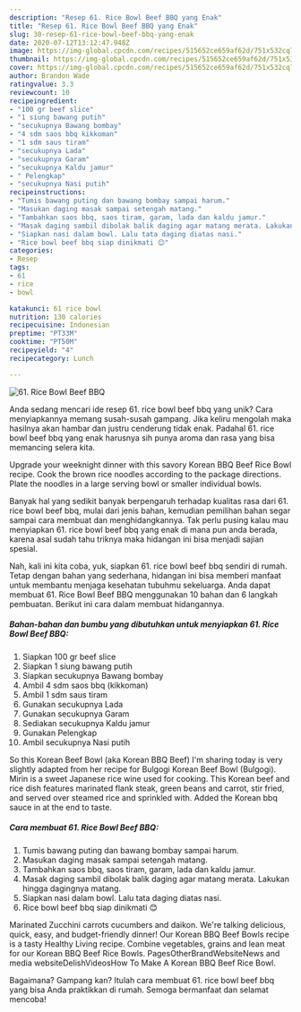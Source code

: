 ```yaml
---
description: "Resep 61. Rice Bowl Beef BBQ yang Enak"
title: "Resep 61. Rice Bowl Beef BBQ yang Enak"
slug: 30-resep-61-rice-bowl-beef-bbq-yang-enak
date: 2020-07-12T13:12:47.948Z
image: https://img-global.cpcdn.com/recipes/515652ce659af62d/751x532cq70/61-rice-bowl-beef-bbq-foto-resep-utama.jpg
thumbnail: https://img-global.cpcdn.com/recipes/515652ce659af62d/751x532cq70/61-rice-bowl-beef-bbq-foto-resep-utama.jpg
cover: https://img-global.cpcdn.com/recipes/515652ce659af62d/751x532cq70/61-rice-bowl-beef-bbq-foto-resep-utama.jpg
author: Brandon Wade
ratingvalue: 3.3
reviewcount: 10
recipeingredient:
- "100 gr beef slice"
- "1 siung bawang putih"
- "secukupnya Bawang bombay"
- "4 sdm saos bbq kikkoman"
- "1 sdm saus tiram"
- "secukupnya Lada"
- "secukupnya Garam"
- "secukupnya Kaldu jamur"
- " Pelengkap"
- "secukupnya Nasi putih"
recipeinstructions:
- "Tumis bawang puting dan bawang bombay sampai harum."
- "Masukan daging masak sampai setengah matang."
- "Tambahkan saos bbq, saos tiram, garam, lada dan kaldu jamur."
- "Masak daging sambil dibolak balik daging agar matang merata. Lakukan hingga dagingnya matang."
- "Siapkan nasi dalam bowl. Lalu tata daging diatas nasi."
- "Rice bowl beef bbq siap dinikmati 😊"
categories:
- Resep
tags:
- 61
- rice
- bowl

katakunci: 61 rice bowl 
nutrition: 130 calories
recipecuisine: Indonesian
preptime: "PT33M"
cooktime: "PT50M"
recipeyield: "4"
recipecategory: Lunch

---
```



![61. Rice Bowl Beef BBQ](https://img-global.cpcdn.com/recipes/515652ce659af62d/751x532cq70/61-rice-bowl-beef-bbq-foto-resep-utama.jpg)

Anda sedang mencari ide resep 61. rice bowl beef bbq yang unik? Cara menyiapkannya memang susah-susah gampang. Jika keliru mengolah maka hasilnya akan hambar dan justru cenderung tidak enak. Padahal 61. rice bowl beef bbq yang enak harusnya sih punya aroma dan rasa yang bisa memancing selera kita.

Upgrade your weeknight dinner with this savory Korean BBQ Beef Rice Bowl recipe. Cook the brown rice noodles according to the package directions. Plate the noodles in a large serving bowl or smaller individual bowls.

Banyak hal yang sedikit banyak berpengaruh terhadap kualitas rasa dari 61. rice bowl beef bbq, mulai dari jenis bahan, kemudian pemilihan bahan segar sampai cara membuat dan menghidangkannya. Tak perlu pusing kalau mau menyiapkan 61. rice bowl beef bbq yang enak di mana pun anda berada, karena asal sudah tahu triknya maka hidangan ini bisa menjadi sajian spesial.


Nah, kali ini kita coba, yuk, siapkan 61. rice bowl beef bbq sendiri di rumah. Tetap dengan bahan yang sederhana, hidangan ini bisa memberi manfaat untuk membantu menjaga kesehatan tubuhmu sekeluarga. Anda dapat membuat 61. Rice Bowl Beef BBQ menggunakan 10 bahan dan 6 langkah pembuatan. Berikut ini cara dalam membuat hidangannya.

<!--inarticleads1-->

##### Bahan-bahan dan bumbu yang dibutuhkan untuk menyiapkan 61. Rice Bowl Beef BBQ:

1. Siapkan 100 gr beef slice
1. Siapkan 1 siung bawang putih
1. Siapkan secukupnya Bawang bombay
1. Ambil 4 sdm saos bbq (kikkoman)
1. Ambil 1 sdm saus tiram
1. Gunakan secukupnya Lada
1. Gunakan secukupnya Garam
1. Sediakan secukupnya Kaldu jamur
1. Gunakan  Pelengkap
1. Ambil secukupnya Nasi putih


So this Korean Beef Bowl (aka Korean BBQ Beef) I&#39;m sharing today is very slightly adapted from her recipe for Bulgogi Korean Beef Bowl (Bulgogi). Mirin is a sweet Japanese rice wine used for cooking. This Korean beef and rice dish features marinated flank steak, green beans and carrot, stir fried, and served over steamed rice and sprinkled with. Added the Korean bbq sauce in at the end to taste. 

<!--inarticleads2-->

##### Cara membuat 61. Rice Bowl Beef BBQ:

1. Tumis bawang puting dan bawang bombay sampai harum.
1. Masukan daging masak sampai setengah matang.
1. Tambahkan saos bbq, saos tiram, garam, lada dan kaldu jamur.
1. Masak daging sambil dibolak balik daging agar matang merata. Lakukan hingga dagingnya matang.
1. Siapkan nasi dalam bowl. Lalu tata daging diatas nasi.
1. Rice bowl beef bbq siap dinikmati 😊


Marinated Zucchini carrots cucumbers and daikon. We&#39;re talking delicious, quick, easy, and budget-friendly dinner! Our Korean BBQ Beef Bowls recipe is a tasty Healthy Living recipe. Combine vegetables, grains and lean meat for our Korean BBQ Beef Rice Bowls. PagesOtherBrandWebsiteNews and media websiteDelishVideosHow To Make A Korean BBQ Beef Rice Bowl. 

Bagaimana? Gampang kan? Itulah cara membuat 61. rice bowl beef bbq yang bisa Anda praktikkan di rumah. Semoga bermanfaat dan selamat mencoba!
